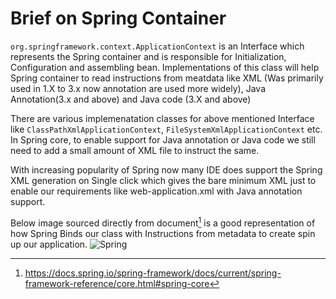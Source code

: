 # Brief on Spring Container
`org.springframework.context.ApplicationContext` is an Interface which represents the Spring container and is responsible for Initialization, Configuration and assembling bean. Implementations of this class will help Spring container to read instructions from meatdata like XML (Was primarily used  in 1.X to 3.x now annotation are used more widely), Java Annotation(3.x and above) and Java code (3.X and above)

There are various implemenatation classes for above mentioned Interface like `ClassPathXmlApplicationContext`, `FileSystemXmlApplicationContext` etc. In Spring core, to enable support for Java annotation or Java code we still need to add a small amount of XML file to instruct the same.

With increasing popularity of Spring now many IDE does support the Spring XML generation on Single click which gives the bare minimum XML just to enable our requirements like web-application.xml with Java annotation support.

Below image sourced directly from document[^1] is a good representation of how Spring Binds our class with Instructions from metadata to create spin up our application.
![Spring ](https://docs.spring.io/spring-framework/docs/current/spring-framework-reference/images/container-magic.png)

[^1]: https://docs.spring.io/spring-framework/docs/current/spring-framework-reference/core.html#spring-core
<!--stackedit_data:
eyJoaXN0b3J5IjpbLTE1NTkxNzA1MDcsLTIwODg3NDY2MTJdfQ
==
-->